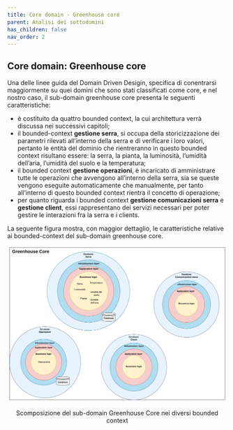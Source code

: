 ```yaml
---
title: Core domain - Greenhouse core
parent: Analisi dei sottodomini
has_children: false
nav_order: 2
---
```


## Core domain: Greenhouse core
Una delle linee guida del Domain Driven Desigin, specifica di conentrarsi maggiormente su quei domini che sono stati classificati come core, e nel nostro caso, il sub-domain greenhouse core  presenta le seguenti caratteristiche: 

- è costituito da quattro bounded context, la cui architettura verrà discussa nei successivi capitoli;
- il bounded-context **gestione serra**, si occupa della storicizzazione dei parametri rilevati all’interno della serra e di verificare i loro valori, pertanto le entità del dominio che rientreranno in questo bounded context risultano essere: la serra, la pianta, la luminosità, l’umidità dell’aria, l’umidità del suolo e la temperatura;
- il bounded context **gestione operazioni**, è incaricato di amministrare tutte le operazioni che avvengono all’interno della serra, sia se queste vengono eseguite automaticamente che manualmente, per tanto all’interno di questo bounded context rientra il concetto di operazione;
- per quanto riguarda i bounded context **gestione comunicazioni serra** e **gestione client**, essi rappresentano dei servizi necessari per poter gestire le interazioni fra la serra e i clients.

La seguente figura mostra, con maggior dettaglio, le caratteristiche relative ai bounded-context del sub-domain greenhouse core.


![Scomposizione del sub-domain Greenhouse Core nei diversi bounded context](img/GreenhouseCore_boundedContext.png)
<p align="center">
Scomposizione del sub-domain Greenhouse Core nei diversi bounded context
</p>
